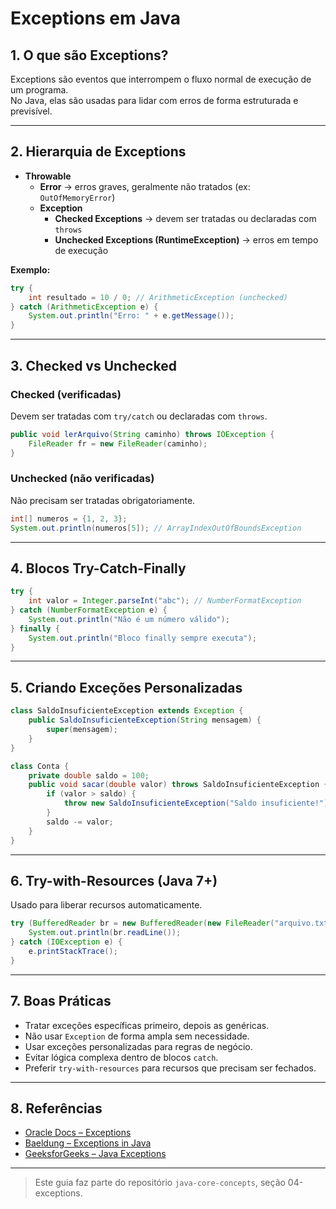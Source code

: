 # Exceptions em Java

## 1. O que são Exceptions?
Exceptions são eventos que interrompem o fluxo normal de execução de um programa.  
No Java, elas são usadas para lidar com erros de forma estruturada e previsível.

---

## 2. Hierarquia de Exceptions

- **Throwable**
  - **Error** → erros graves, geralmente não tratados (ex: `OutOfMemoryError`)
  - **Exception**
    - **Checked Exceptions** → devem ser tratadas ou declaradas com `throws`
    - **Unchecked Exceptions (RuntimeException)** → erros em tempo de execução

**Exemplo:**
```java
try {
    int resultado = 10 / 0; // ArithmeticException (unchecked)
} catch (ArithmeticException e) {
    System.out.println("Erro: " + e.getMessage());
}
```

---

## 3. Checked vs Unchecked

### Checked (verificadas)
Devem ser tratadas com `try/catch` ou declaradas com `throws`.
```java
public void lerArquivo(String caminho) throws IOException {
    FileReader fr = new FileReader(caminho);
}
```

### Unchecked (não verificadas)
Não precisam ser tratadas obrigatoriamente.
```java
int[] numeros = {1, 2, 3};
System.out.println(numeros[5]); // ArrayIndexOutOfBoundsException
```

---

## 4. Blocos Try-Catch-Finally

```java
try {
    int valor = Integer.parseInt("abc"); // NumberFormatException
} catch (NumberFormatException e) {
    System.out.println("Não é um número válido");
} finally {
    System.out.println("Bloco finally sempre executa");
}
```

---

## 5. Criando Exceções Personalizadas

```java
class SaldoInsuficienteException extends Exception {
    public SaldoInsuficienteException(String mensagem) {
        super(mensagem);
    }
}

class Conta {
    private double saldo = 100;
    public void sacar(double valor) throws SaldoInsuficienteException {
        if (valor > saldo) {
            throw new SaldoInsuficienteException("Saldo insuficiente!");
        }
        saldo -= valor;
    }
}
```

---

## 6. Try-with-Resources (Java 7+)

Usado para liberar recursos automaticamente.

```java
try (BufferedReader br = new BufferedReader(new FileReader("arquivo.txt"))) {
    System.out.println(br.readLine());
} catch (IOException e) {
    e.printStackTrace();
}
```

---

## 7. Boas Práticas

- Tratar exceções específicas primeiro, depois as genéricas.
- Não usar `Exception` de forma ampla sem necessidade.
- Usar exceções personalizadas para regras de negócio.
- Evitar lógica complexa dentro de blocos `catch`.
- Preferir `try-with-resources` para recursos que precisam ser fechados.

---

## 8. Referências

- [Oracle Docs – Exceptions](https://docs.oracle.com/javase/tutorial/essential/exceptions/)  
- [Baeldung – Exceptions in Java](https://www.baeldung.com/java-exceptions)  
- [GeeksforGeeks – Java Exceptions](https://www.geeksforgeeks.org/exceptions-in-java/)  

---

> Este guia faz parte do repositório `java-core-concepts`, seção 04-exceptions.
